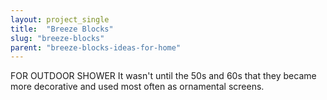 ```yaml
---
layout: project_single
title:  "Breeze Blocks"
slug: "breeze-blocks"
parent: "breeze-blocks-ideas-for-home"
---
```

FOR OUTDOOR SHOWER  It wasn't until the 50s and 60s that they became more decorative and used most often as ornamental screens.